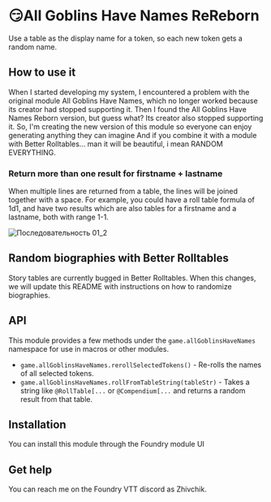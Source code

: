 # 😏All Goblins Have Names ReReborn

Use a table as the display name for a token, so each new token gets a random name.

## How to use it

When I started developing my system, I encountered a problem with the original module All Goblins Have Names, which no longer worked because its creator had stopped supporting it. Then I found the All Goblins Have Names Reborn version, but guess what? Its creator also stopped supporting it. So, I'm creating the new version of this module so everyone can enjoy generating anything they can imagine
And if you combine it with a module with Better Rolltables... man it will be beautiful, i mean RANDOM EVERYTHING.

### Return more than one result for firstname + lastname

When multiple lines are returned from a table, the lines will be joined together with a space. For example, you could have a roll table formula of 1d1, and have two results which are also tables for a firstname and a lastname, both with range 1-1.

![Последовательность 01_2](https://github.com/user-attachments/assets/8340b4cc-3ea2-4604-a34c-e24e41edd82a)

## Random biographies with Better Rolltables

Story tables are currently bugged in Better Rolltables. When this changes, we will update this README with instructions on how to randomize biographies.

## API

This module provides a few methods under the `game.allGoblinsHaveNames` namespace for use in macros or other modules.

- `game.allGoblinsHaveNames.rerollSelectedTokens()` - Re-rolls the names of all selected tokens.
- `game.allGoblinsHaveNames.rollFromTableString(tableStr)` - Takes a string like `@RollTable[...` or `@Compendium[...` and returns a random result from that table.

## Installation

You can install this module through the Foundry module UI

## Get help

You can reach me on the Foundry VTT discord as Zhivchik.
